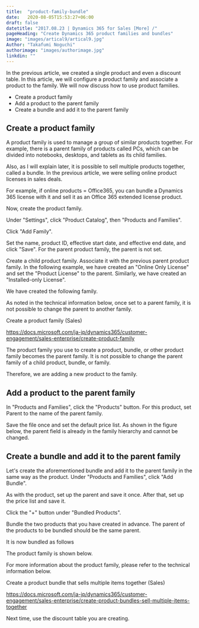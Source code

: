 ```yaml
---
title:  "product-family-bundle"
date:   2020-08-05T15:53:27+06:00
draft: false
datetitle: "2017.08.23 | Dynamics 365 for Sales [More] /"
pageHeading: "Create Dynamics 365 product families and bundles"
image: "images/artical9/artical9.jpg"
Author: "Takafumi Noguchi"
authorimage: "images/authorimage.jpg"
linkdin: ""
---
```

<!-- Intro  -->
In the previous article, we created a single product and even a discount table. In this article, we will configure a product family and associate a product to the family. We will now discuss how to use product families.

<!-- Table of Content  -->

* Create a product family
* Add a product to the parent family
* Create a bundle and add it to the parent family

## Create a product family
A product family is used to manage a group of similar products together. For example, there is a parent family of products called PCs, which can be divided into notebooks, desktops, and tablets as its child families.
<!-- Image= family.png -->

Also, as I will explain later, it is possible to sell multiple products together, called a bundle. In the previous article, we were selling online product licenses in sales deals.

For example, if online products = Office365, you can bundle a Dynamics 365 license with it and sell it as an Office 365 extended license product. 

Now, create the product family.

Under "Settings", click "Product Catalog", then "Products and Families".
<!-- Image= family1.png -->

Click "Add Family".
<!-- Image= family2.png -->

Set the name, product ID, effective start date, and effective end date, and click "Save".
For the parent product family, the parent is not set.

<!-- Image= family3.png -->

Create a child product family. Associate it with the previous parent product family. In the following example, we have created an "Online Only License" and set the "Product License" to the parent. Similarly, we have created an "Installed-only License".
<!-- Image= family4.png -->

We have created the following family.
<!-- Image= family5.png -->

As noted in the technical information below, once set to a parent family, it is not possible to change the parent to another family.

Create a product family (Sales)

https://docs.microsoft.com/ja-jp/dynamics365/customer-engagement/sales-enterprise/create-product-family

<!-- Quate Box -->
The product family you use to create a product, bundle, or other product family becomes the parent family. It is not possible to change the parent family of a child product, bundle, or family.

Therefore, we are adding a new product to the family.


## Add a product to the parent family
In "Products and Families", click the "Products" button. For this product, set Parent to the name of the parent family.
<!-- Image= family6.png -->

Save the file once and set the default price list. As shown in the figure below, the parent field is already in the family hierarchy and cannot be changed.
<!-- Image= family7.png -->

## Create a bundle and add it to the parent family 
Let's create the aforementioned bundle and add it to the parent family in the same way as the product.
Under "Products and Families", click "Add Bundle".
<!-- Image= family8.png -->

As with the product, set up the parent and save it once. After that, set up the price list and save it.
<!-- Image= family9.png -->

Click the "+" button under "Bundled Products".
<!-- Image= family10.png -->

Bundle the two products that you have created in advance. The parent of the products to be bundled should be the same parent.
<!-- Image= family11.png -->

It is now bundled as follows
<!-- Image= family12.png -->

The product family is shown below.
<!-- Image= family13.png -->

For more information about the product family, please refer to the technical information below.

Create a product bundle that sells multiple items together (Sales)

https://docs.microsoft.com/ja-jp/dynamics365/customer-engagement/sales-enterprise/create-product-bundles-sell-multiple-items-together

Next time, use the discount table you are creating.